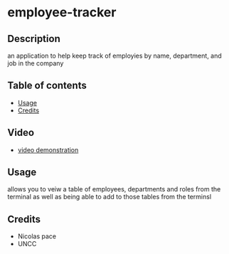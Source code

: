 # employee-tracker

## Description
an application to help keep track of employies by name, department, and job in the company

## Table of contents
- [Usage](#usage)
- [Credits](#credits)

## Video
- [video demonstration](<RM assets/C-12.mkv>)
    

## Usage
allows you to veiw a table of employees, departments and roles from the terminal as well as being able to add to those tables from the terminsl

   
## Credits
 - Nicolas pace
 - UNCC 
